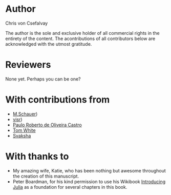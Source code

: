 # Author

Chris von Csefalvay

The author is the sole and exclusive holder of all commercial rights in the entirety of the content. The acontributions of all contributors below are acknowledged with the utmost gratitude.


# Reviewers

None yet. Perhaps you can be one?


# With contributions from

- [M.Schauer](https://github.com/mschauer))
- [visr](https://github.com/visr))
- [Paulo Roberto de Oliveira Castro](https://github.com/brk00)
- [Tom White](https://github.com/MrTomWhite)
- [Svaksha](http://svaksha.com/pages/Bio)

# With thanks to

- My amazing wife, Katie, who has been nothing but awesome throughout the creation of this manuscript.
- Peter Boardman, for his kind permission to use his Wikibook [Introducing Julia](http://en.wikibooks.org/wiki/Introducing_Julia/) as a foundation for several chapters in this book.
